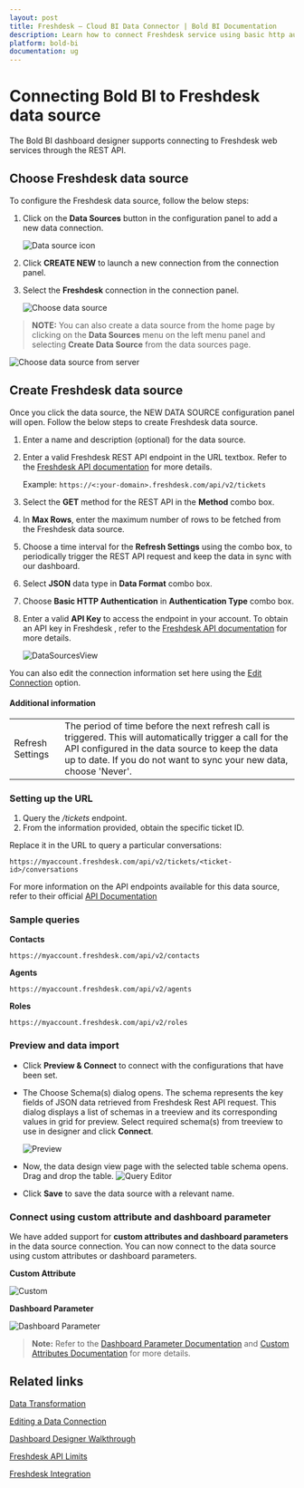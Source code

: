 ```yaml
---
layout: post
title: Freshdesk – Cloud BI Data Connector | Bold BI Documentation
description: Learn how to connect Freshdesk service using basic http authentication through REST API endpoint with Bold BI Cloud.
platform: bold-bi
documentation: ug
---
```


# Connecting Bold BI to Freshdesk data source
The Bold BI dashboard designer supports connecting to Freshdesk web services through the REST API. 

## Choose Freshdesk data source
To configure the Freshdesk data source, follow the below steps:
1. Click on the **Data Sources** button in the configuration panel to add a new data connection.

   ![Data source icon](/static/assets/working-with-datasource/data-connectors/images/common/DataSourcesIcon.png)

2. Click **CREATE NEW** to launch a new connection from the connection panel.
3. Select the **Freshdesk** connection in the connection panel.

   ![Choose data source](/static/assets/working-with-datasource/data-connectors/images/freshdesk/ChooseDS.png)

> **NOTE:**  You can also create a data source from the home page by clicking on the **Data Sources** menu on the left menu panel and selecting **Create Data Source** from the data sources page.

   ![Choose data source from server](/static/assets/working-with-datasource/data-connectors/images/freshdesk/ChooseDS_server.png)

## Create Freshdesk data source
Once you click the data source, the NEW DATA SOURCE configuration panel will open. Follow the below steps to create Freshdesk data source.
1. Enter a name and description (optional) for the data source.
2. Enter a valid Freshdesk REST API endpoint in the URL textbox. Refer to the [Freshdesk API documentation](https://developers.freshdesk.com/api/) for more details.

    Example: `https://<:your-domain>.freshdesk.com/api/v2/tickets`

3. Select the **GET** method for the REST API in the **Method** combo box.
4. In **Max Rows**, enter the maximum number of rows to be fetched from the Freshdesk data source.
5. Choose a time interval for the **Refresh Settings** using the combo box, to periodically trigger the REST API request and keep the data in sync with our dashboard.  
6. Select **JSON** data type in **Data Format** combo box.
7. Choose **Basic HTTP Authentication** in **Authentication Type** combo box.
8. Enter a valid **API Key** to access the endpoint in your account. To obtain an API key in Freshdesk , refer to the [Freshdesk API documentation](https://support.freshdesk.com/en/support/solutions/articles/215517-how-to-find-your-api-key) for more details.

    ![DataSourcesView](/static/assets/working-with-datasource/data-connectors/images/freshdesk/DataSourcesView.png)

You can also edit the connection information set here using the [Edit Connection](/working-with-data-sources/editing-a-data-connection/) option.

#### Additional information
<table width="600">
<tr>
<td>
Refresh Settings
</td>
<td>
The period of time before the next refresh call is triggered. This will automatically trigger a call for the API configured in the data source to keep the data up to date. If you do not want to sync your new data, choose 'Never'.
</td>
</tr>
</table>

### Setting up the URL

1. Query the <i>/tickets</i> endpoint.
2. From the information provided, obtain the specific ticket ID.

Replace it in the URL to query a particular conversations:

`https://myaccount.freshdesk.com/api/v2/tickets/<ticket-id>/conversations`

For more information on the API endpoints available for this data source, refer to their official [API Documentation](https://developers.freshdesk.com/api/)

### Sample queries

**Contacts**

`https://myaccount.freshdesk.com/api/v2/contacts`

**Agents**

`https://myaccount.freshdesk.com/api/v2/agents`

**Roles**

`https://myaccount.freshdesk.com/api/v2/roles`


### Preview and data import
* Click **Preview & Connect** to connect with the configurations that have been set.
* The Choose Schema(s) dialog opens. The schema represents the key fields of JSON data retrieved from Freshdesk Rest API request. This dialog displays a list of schemas in a treeview and its corresponding values in grid for preview. Select required schema(s) from treeview to use in designer and click **Connect**.

   ![Preview](/static/assets/working-with-datasource/data-connectors/images/common/Preview.png)

* Now, the data design view page with the selected table schema opens. Drag and drop the table.
   ![Query Editor](/static/assets/working-with-datasource/data-connectors/images/common/QueryEditor.png)

* Click **Save** to save the data source with a relevant name.

### Connect using custom attribute and dashboard parameter

We have added support for **custom attributes and dashboard parameters** in the data source connection. You can now connect to the data source using custom attributes or dashboard parameters.

**Custom Attribute**

![Custom](/static/assets/working-with-datasource/data-connectors/images/freshdesk/Custom.png)

**Dashboard Parameter**

![Dashboard Parameter](/static/assets/working-with-datasource/data-connectors/images/freshdesk/Dashboardparameter.png)

>**Note:** Refer to the [Dashboard Parameter Documentation](https://help.boldbi.com/working-with-data-sources/dashboard-parameter/) and [Custom Attributes Documentation](https://help.boldbi.com/working-with-data-sources/configuring-custom-attribute/) for more details.

## Related links
[Data Transformation](/working-with-data-sources/data-modeling/joining-table/)

[Editing a Data Connection](/working-with-data-sources/editing-a-data-connection/)   

[Dashboard Designer Walkthrough](/getting-started/creating-dashboard/)

[Freshdesk API Limits](https://developers.freshdesk.com/api/#ratelimit)

[Freshdesk Integration](https://www.boldbi.com/integrations/freshdesk)


  
































